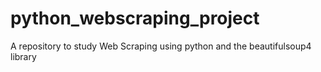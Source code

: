 # python_webscraping_project
A repository to study Web Scraping using python and the beautifulsoup4 library 
